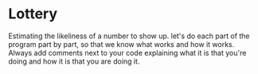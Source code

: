 # Lottery
 Estimating the likeliness of a number to show up.
 let's do each part of the program part by part, so that we know what works and how it works.
 Always add comments next to your code explaining what it is that you're doing and how it is that you are doing it.
